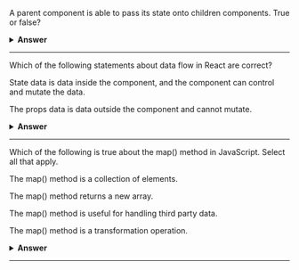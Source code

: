 A parent component is able to pass its state onto children components. True or false?      

<details><summary><b>Answer</b></summary>
<p>

#### Answer: `True`  

That's right! A child component will receive the data via properties, passing state that's set in a parent stateful component.      

</p>
</details>

---



Which of the following statements about data flow in React are correct?

State data is data inside the component, and the component can control and mutate the data.     

The props data is data outside the component and cannot mutate. 

<details><summary><b>Answer</b></summary>
<p>

#### Answer

That’s right! State data is a component’s internal data, which it can control and mutate. Props data is outside of the component and is immutable, meaning it cannot change.

</p>
</details>

---

Which of the following is true about the map() method in JavaScript. 
Select all that apply.


The map() method is a collection of elements.  

The map() method returns a new array.  

The map() method is useful for handling third party data.  

The map() method is a transformation operation.  


<details><summary><b>Answer</b></summary>
<p>

#### Correct


The map() method returns a new array.

> That’s correct. When using the map() method, you will need to define a new variable, as it always returns a new array.

The map() method is useful for handling third party data.  

>  That’s correct. Using the map() method in JavaScript to display data fetched from a third party or external provider differently in your app is a common use case of the map() method.

The map() method is a transformation operation.

> That’s correct. The map() method in JavaScript is used to transform lists of data.


Not quite

The map() method is a collection of elements.

> Not quite. A list is a simple collection of elements, which translated to JavaScript terms represents an array.

</p>
</details>

---
